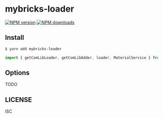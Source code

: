 # mybricks-loader

[![NPM version](https://img.shields.io/npm/v/mybricks-loader.svg?style=flat)](https://npmjs.org/package/mybricks-loader)
[![NPM downloads](http://img.shields.io/npm/dm/mybricks-loader.svg?style=flat)](https://npmjs.org/package/mybricks-loader)

## Install

```bash
$ yarn add mybricks-loader
```

```ts
import { getComLibLoader, getComLibAdder, loader, MaterialService } from "mybricks-loader";
```

## Options

TODO

## LICENSE

ISC
